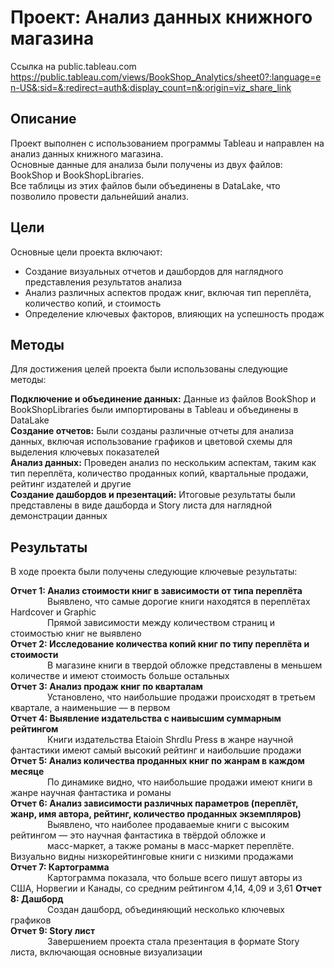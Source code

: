 # Проект: Анализ данных книжного магазина
Ссылка на public.tableau.com  
https://public.tableau.com/views/BookShop_Analytics/sheet0?:language=en-US&:sid=&:redirect=auth&:display_count=n&:origin=viz_share_link
## Описание
Проект выполнен с использованием программы Tableau и направлен на анализ данных книжного магазина.  
Основные данные для анализа были получены из двух файлов: BookShop и BookShopLibraries.  
Все таблицы из этих файлов были объединены в DataLake, что позволило провести дальнейший анализ.  

## Цели
Основные цели проекта включают:  

- Создание визуальных отчетов и дашбордов для наглядного представления результатов анализа
- Анализ различных аспектов продаж книг, включая тип переплёта, количество копий, и стоимость   
- Определение ключевых факторов, влияющих на успешность продаж   
  
## Методы
Для достижения целей проекта были использованы следующие методы:  

__Подключение и объединение данных:__ Данные из файлов BookShop и BookShopLibraries были импортированы в Tableau и объединены в DataLake    
__Создание отчетов:__ Были созданы различные отчеты для анализа данных, включая использование графиков и цветовой схемы для выделения ключевых показателей   
__Анализ данных:__ Проведен анализ по нескольким аспектам, таким как тип переплёта, количество проданных копий, квартальные продажи, рейтинг издателей и другие  
__Создание дашбордов и презентаций:__ Итоговые результаты были представлены в виде дашборда и Story листа для наглядной демонстрации данных  

## Результаты
В ходе проекта были получены следующие ключевые результаты:

__Отчет 1: Анализ стоимости книг в зависимости от типа переплёта__  
&nbsp;&nbsp;&nbsp;&nbsp;&nbsp;&nbsp;&nbsp;&nbsp;&nbsp;&nbsp;&nbsp;&nbsp;&nbsp;&nbsp;&nbsp;Выявлено, что самые дорогие книги находятся в переплётах Hardcover и Graphic  
&nbsp;&nbsp;&nbsp;&nbsp;&nbsp;&nbsp;&nbsp;&nbsp;&nbsp;&nbsp;&nbsp;&nbsp;&nbsp;&nbsp;&nbsp;Прямой зависимости между количеством страниц и стоимостью книг не выявлено   
__Отчет 2: Исследование количества копий книг по типу переплёта и стоимости__  
&nbsp;&nbsp;&nbsp;&nbsp;&nbsp;&nbsp;&nbsp;&nbsp;&nbsp;&nbsp;&nbsp;&nbsp;&nbsp;&nbsp;&nbsp;В магазине книги в твердой обложке представлены в меньшем количестве и имеют стоимость больше остальных  
__Отчет 3: Анализ продаж книг по кварталам__  
&nbsp;&nbsp;&nbsp;&nbsp;&nbsp;&nbsp;&nbsp;&nbsp;&nbsp;&nbsp;&nbsp;&nbsp;&nbsp;&nbsp;&nbsp;Установлено, что наибольшие продажи происходят в третьем квартале, а наименьшие — в первом  
__Отчет 4: Выявление издательства с наивысшим суммарным рейтингом__  
&nbsp;&nbsp;&nbsp;&nbsp;&nbsp;&nbsp;&nbsp;&nbsp;&nbsp;&nbsp;&nbsp;&nbsp;&nbsp;&nbsp;&nbsp;Книги издательства Etaioin Shrdlu Press в жанре научной фантастики имеют самый высокий рейтинг и наибольшие продажи  
__Отчет 5: Анализ количества проданных книг по жанрам в каждом месяце__    
&nbsp;&nbsp;&nbsp;&nbsp;&nbsp;&nbsp;&nbsp;&nbsp;&nbsp;&nbsp;&nbsp;&nbsp;&nbsp;&nbsp;&nbsp;По динамике видно, что наибольшие продажи имеют книги в жанре научная фантастика и романы  
__Отчет 6: Анализ зависимости различных параметров (переплёт, жанр, имя автора, рейтинг, количество проданных экземпляров)__  
&nbsp;&nbsp;&nbsp;&nbsp;&nbsp;&nbsp;&nbsp;&nbsp;&nbsp;&nbsp;&nbsp;&nbsp;&nbsp;&nbsp;&nbsp;Выявлено, что наиболее продаваемые книги с высоким рейтингом — это научная фантастика в твёрдой обложке и  &nbsp;&nbsp;&nbsp;&nbsp;&nbsp;&nbsp;&nbsp;&nbsp;&nbsp;&nbsp;&nbsp;&nbsp;&nbsp;&nbsp;&nbsp;масс-маркет, а также романы в масс-маркет переплёте. Визуально видны низкорейтинговые книги с низкими продажами  
__Отчет 7: Картограмма__  
&nbsp;&nbsp;&nbsp;&nbsp;&nbsp;&nbsp;&nbsp;&nbsp;&nbsp;&nbsp;&nbsp;&nbsp;&nbsp;&nbsp;&nbsp;Картограмма показала, что больше всего пишут авторы из США, Норвегии и Канады, со средним рейтингом 4,14, 4,09 и 3,61 
__Отчет 8: Дашборд__  
&nbsp;&nbsp;&nbsp;&nbsp;&nbsp;&nbsp;&nbsp;&nbsp;&nbsp;&nbsp;&nbsp;&nbsp;&nbsp;&nbsp;&nbsp;Создан дашборд, объединяющий несколько ключевых графиков  
__Отчет 9: Story лист__  
&nbsp;&nbsp;&nbsp;&nbsp;&nbsp;&nbsp;&nbsp;&nbsp;&nbsp;&nbsp;&nbsp;&nbsp;&nbsp;&nbsp;&nbsp;Завершением проекта стала презентация в формате Story листа, включающая основные визуализации  
